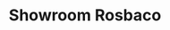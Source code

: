 ---
title: "Showroom Rosbaco"
url: /ciudad-autonoma-de-buenos-aires/showroom-rosbaco/
shop: Baustoffe
---